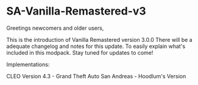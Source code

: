 # SA-Vanilla-Remastered-v3

Greetings newcomers and older users,

This is the introduction of Vanilla Remastered version 3.0.0
There will be a adequate changelog and notes for this update.
To easily explain what's included in this modpack. 
Stay tuned for updates to come! 

Implementations:

CLEO Version 4.3 - 
Grand Theft Auto San Andreas - Hoodlum's Version
